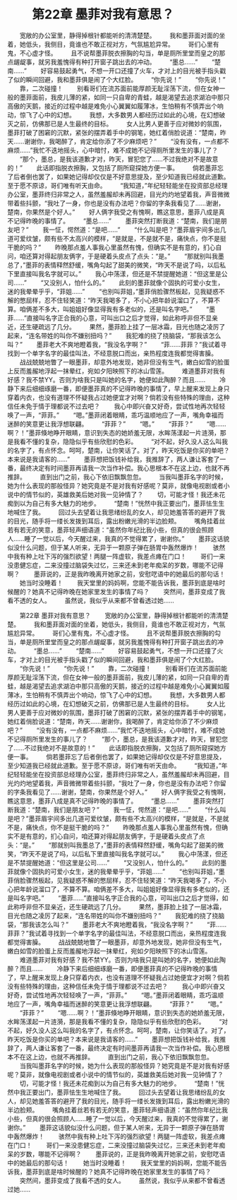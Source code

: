 # 　　第22章 墨菲对我有意思？
　　宽敞的办公室里，静得掉根针都能听的清清楚楚。
　　我和墨菲面对面的坐着，她低头，我侧目，竟谁也不敢正视对方，气氛尴尬异常。
　　哥们心里有鬼，不心虚才怪。
　　且不说帮墨菲脱衣擦胸的勾当，单是厕所里堂而皇之的那点龌龊事，就另我羞愧得有种打开窗子跳出去的冲动。
　　“墨总……”
　　“楚南……”
　　好容易鼓起勇气，不想一开口还撞了火车，才对上的目光被手指头戳了似的瞬间回避，我和墨菲俱是闹了个大红脸。
　　“你先说！”
　　“你先说！”
　　靠，二次碰撞！
　　别看哥们在流苏面前能厚颜无耻淫荡下流，但在女神一般的墨菲面前，我皮儿薄的紧，如同一只自卑的青蛙，越是渴望去追求湖泊中那只高傲的天鹅，接近的过程中越是难免小心翼翼如履薄冰，生怕稍有不慎弄出个响动，惊飞了心中的幻想。
　　我想，大多数男人都经历过如此的心境，在幻想破灭之前，仿佛那已是人生最终的目标。
　　女人比男人更善于应对微妙的氛围，墨菲打破了困窘的沉默，紧张的摆弄着手中的钢笔，她红着俏脸说道：“楚南，昨天……谢谢你，我喝醉了，肯定给你添了不少麻烦吧？”
　　“没有没有，一点都不麻烦……”我忙不迭地摇头，心中暗忖，难不成她不记得厕所里发生的事儿了？
　　“那个，墨总，是我该道歉才对，昨天，冒犯您了……不过我绝对不是故意的！”
　　此话即指脱衣擦胸，又包括了厕所窥探她方便一事。
　　倘若墨菲忘了后者倒也罢了，如果她记得却仅仅是不好意思提及，至少知道我已经就此道歉。至于愿不原谅，哥们唯有听天由命。
　　“我知道，”年纪轻轻能坐在投资部总经理办公室，墨菲终归非常之人，虽然羞赧却未再回避，目光灼灼地望着我，声音微微带着些抖颤，“我吐了一身，你也是没有办法吧？你留的字条我看见了……谢谢，楚南，你果然是个好人。”
　　好人俩字我受之有愧啊，瞧这意思，墨菲八成是真不记得昨晚的事情了。
　　“墨总……”
　　墨菲突然打断我道：“楚南，我们是朋友吧？”
　　我一怔，愕然道：“是吧……”
　　“什么叫是吧？”墨菲眉宇间多出几道可爱纹皱，颇有些不太高兴的模样，“是就是，不是就不是，痛快点，你不是挺干脆的吗？”
　　昨晚那点羞人事我心里虽然有愧，但确实不是有意的，扪心自问，咱还算对得起朋友俩字，于是硬着头皮点了点头：“是。”
　　“那就别叫我墨总了，”墨菲的表情释然舒缓，嘴角勾起了甜美的微笑，“昨天不是说了吗，以后私下里直接叫我名字就可以。”
　　我心中荡漾，但还是不禁提醒她道：“但这里是公司……”
　　“又没别人，怕什么的。”
　　此刻的墨菲就像个固执的可爱小女生，迷的我晕晕乎乎，“菲姐……”
　　“也别叫菲姐，”墨菲俏脸骤然板起，见我疑惑不解的憋屈样，忍不住轻笑道：“昨天我喝多了，不小心把年龄说溜口了，不算不算。咱俩差不多大，叫姐姐好像显得我有多老似的，还是叫名字吧。”
　　“墨菲……”直接叫名字正合我的心意，可叫出口之后才觉得，如此称呼非但不显亲近，还生硬疏远了几分。
　　果然，墨菲脸上挂了一层冰霜，目光也随之凌厉了起来，“连名带姓的叫你不嫌别扭吗？”
　　我犯难的挠了挠脑袋，“那我该怎么叫？”
　　墨菲老大不爽地瞪着我，“我没名字啊？”
　　“菲……菲菲？”我试着寻找到一个单字名字的最佳叫法，不经意脱口而出，亲热程度连我都觉得害臊。
　　战战兢兢地瞥了一眼墨菲，却意外地发现，她非但没有生气，嫩白如雪的脸蛋上反而羞赧地浮起一抹晕红，宛如夕阳映照下的冰山雪莲。
　　难道墨菲对我有好感？我不禁YY。否则为啥我只是叫她的名字，她便如此陶醉？而且……
　　冷静下来后细细琢磨一番，即便墨菲真的不记得昨晚的事情了，早上醒来发现上身只穿着内衣，也没有道理不怀疑我占过她便宜才对啊？倘若没有些特殊的理由，这种信任未免于情于理都说不过去吧？
　　我心中即兴奋又好奇，尝试性地再次轻轻唤了一声，“菲菲。”
　　“嗯。”墨菲闭着眼睛，乖巧温顺地应了一声，嘴角幸福而迷醉的笑意更让我浮想联翩。
　　“菲菲？”
　　“嗯。”
　　“菲菲？”
　　“嗯……啊？！”墨菲倏地睁开眼睛，意识到失态的她娇羞无限，水眸荡漾起一片涟漪，那是我看不懂的复杂，隐隐似乎有些欣慰的色彩。
　　“对不起，好久没人这么叫我的名字了，有点怀念。呵呵，楚南，让你笑话了。对了，昨天吃饭是你买的单吧？本来说是我请客的……”
　　墨菲想把饭钱补给我，我推辞了，两人谦让客套了一番，最终决定有时间墨菲再请我一次当作补偿。我心思根本不在这上边，也就不再推辞。
　　直到出门之前，我心下依旧飘飘忽忽。
　　当我叫墨菲名字的时候，她为什么表现的那般怪异？她究竟是不是对我有好感呢？莫非，就像电视剧或者小说中的情节似的，英雄救美后她对我一见钟情了？
　　切，可能才怪！我还未花痴到以为自己有多大魅力的地步。
　　“楚南！”恍然中我正要出门，墨菲怯生生地喊住了我。
　　回过头去望着让我思绪纷乱的女人，却见她羞答答的避开了我的目光，随手将一缕长发拨到耳后，露出粉嫩光滑的半边脸颊。
　　嘴角挂着丝若有若无的笑意，墨菲轻声细语道：“虽然你年纪比我小些，但真的很会照顾人……睡了一觉以后，今天醒过来，我真的不觉得累了，谢谢你。”
　　墨菲这话貌似没什么问题，但于某人听来，无异于一颗原子弹在肠胃中轰然爆炸！
　　骇然中我有种上吐下泻的强烈欲望！两腿一阵虚软，我差点瘫在门口！
　　哥们一来没患健忘症，二来没撞过脑袋失过忆，三来还未到老年痴呆的岁数，哪能不记得啊？
　　墨菲说的，正是我昨晚离开她家之前，安慰呓语中的她最后的那句话！
　　她当时没睡着！
　　我天堂里的妈妈啊，您能不能告诉我，墨菲到底是啥时候醒的？她真不记得昨晚在她家里发生的事情了吗？
　　突然间，墨菲变成了我看不透的女人。
　　虽然说，我似乎从来都不曾看透过她……

　　第22章 墨菲对我有意思？
　　宽敞的办公室里，静得掉根针都能听的清清楚楚。
　　我和墨菲面对面的坐着，她低头，我侧目，竟谁也不敢正视对方，气氛尴尬异常。
　　哥们心里有鬼，不心虚才怪。
　　且不说帮墨菲脱衣擦胸的勾当，单是厕所里堂而皇之的那点龌龊事，就另我羞愧得有种打开窗子跳出去的冲动。
　　“墨总……”
　　“楚南……”
　　好容易鼓起勇气，不想一开口还撞了火车，才对上的目光被手指头戳了似的瞬间回避，我和墨菲俱是闹了个大红脸。
　　“你先说！”
　　“你先说！”
　　靠，二次碰撞！
　　别看哥们在流苏面前能厚颜无耻淫荡下流，但在女神一般的墨菲面前，我皮儿薄的紧，如同一只自卑的青蛙，越是渴望去追求湖泊中那只高傲的天鹅，接近的过程中越是难免小心翼翼如履薄冰，生怕稍有不慎弄出个响动，惊飞了心中的幻想。
　　我想，大多数男人都经历过如此的心境，在幻想破灭之前，仿佛那已是人生最终的目标。
　　女人比男人更善于应对微妙的氛围，墨菲打破了困窘的沉默，紧张的摆弄着手中的钢笔，她红着俏脸说道：“楚南，昨天……谢谢你，我喝醉了，肯定给你添了不少麻烦吧？”
　　“没有没有，一点都不麻烦……”我忙不迭地摇头，心中暗忖，难不成她不记得厕所里发生的事儿了？
　　“那个，墨总，是我该道歉才对，昨天，冒犯您了……不过我绝对不是故意的！”
　　此话即指脱衣擦胸，又包括了厕所窥探她方便一事。
　　倘若墨菲忘了后者倒也罢了，如果她记得却仅仅是不好意思提及，至少知道我已经就此道歉。至于愿不原谅，哥们唯有听天由命。
　　“我知道，”年纪轻轻能坐在投资部总经理办公室，墨菲终归非常之人，虽然羞赧却未再回避，目光灼灼地望着我，声音微微带着些抖颤，“我吐了一身，你也是没有办法吧？你留的字条我看见了……谢谢，楚南，你果然是个好人。”
　　好人俩字我受之有愧啊，瞧这意思，墨菲八成是真不记得昨晚的事情了。
　　“墨总……”
　　墨菲突然打断我道：“楚南，我们是朋友吧？”
　　我一怔，愕然道：“是吧……”
　　“什么叫是吧？”墨菲眉宇间多出几道可爱纹皱，颇有些不太高兴的模样，“是就是，不是就不是，痛快点，你不是挺干脆的吗？”
　　昨晚那点羞人事我心里虽然有愧，但确实不是有意的，扪心自问，咱还算对得起朋友俩字，于是硬着头皮点了点头：“是。”
　　“那就别叫我墨总了，”墨菲的表情释然舒缓，嘴角勾起了甜美的微笑，“昨天不是说了吗，以后私下里直接叫我名字就可以。”
　　我心中荡漾，但还是不禁提醒她道：“但这里是公司……”
　　“又没别人，怕什么的。”
　　此刻的墨菲就像个固执的可爱小女生，迷的我晕晕乎乎，“菲姐……”
　　“也别叫菲姐，”墨菲俏脸骤然板起，见我疑惑不解的憋屈样，忍不住轻笑道：“昨天我喝多了，不小心把年龄说溜口了，不算不算。咱俩差不多大，叫姐姐好像显得我有多老似的，还是叫名字吧。”
　　“墨菲……”直接叫名字正合我的心意，可叫出口之后才觉得，如此称呼非但不显亲近，还生硬疏远了几分。
　　果然，墨菲脸上挂了一层冰霜，目光也随之凌厉了起来，“连名带姓的叫你不嫌别扭吗？”
　　我犯难的挠了挠脑袋，“那我该怎么叫？”
　　墨菲老大不爽地瞪着我，“我没名字啊？”
　　“菲……菲菲？”我试着寻找到一个单字名字的最佳叫法，不经意脱口而出，亲热程度连我都觉得害臊。
　　战战兢兢地瞥了一眼墨菲，却意外地发现，她非但没有生气，嫩白如雪的脸蛋上反而羞赧地浮起一抹晕红，宛如夕阳映照下的冰山雪莲。
　　难道墨菲对我有好感？我不禁YY。否则为啥我只是叫她的名字，她便如此陶醉？而且……
　　冷静下来后细细琢磨一番，即便墨菲真的不记得昨晚的事情了，早上醒来发现上身只穿着内衣，也没有道理不怀疑我占过她便宜才对啊？倘若没有些特殊的理由，这种信任未免于情于理都说不过去吧？
　　我心中即兴奋又好奇，尝试性地再次轻轻唤了一声，“菲菲。”
　　“嗯。”墨菲闭着眼睛，乖巧温顺地应了一声，嘴角幸福而迷醉的笑意更让我浮想联翩。
　　“菲菲？”
　　“嗯。”
　　“菲菲？”
　　“嗯……啊？！”墨菲倏地睁开眼睛，意识到失态的她娇羞无限，水眸荡漾起一片涟漪，那是我看不懂的复杂，隐隐似乎有些欣慰的色彩。
　　“对不起，好久没人这么叫我的名字了，有点怀念。呵呵，楚南，让你笑话了。对了，昨天吃饭是你买的单吧？本来说是我请客的……”
　　墨菲想把饭钱补给我，我推辞了，两人谦让客套了一番，最终决定有时间墨菲再请我一次当作补偿。我心思根本不在这上边，也就不再推辞。
　　直到出门之前，我心下依旧飘飘忽忽。
　　当我叫墨菲名字的时候，她为什么表现的那般怪异？她究竟是不是对我有好感呢？莫非，就像电视剧或者小说中的情节似的，英雄救美后她对我一见钟情了？
　　切，可能才怪！我还未花痴到以为自己有多大魅力的地步。
　　“楚南！”恍然中我正要出门，墨菲怯生生地喊住了我。
　　回过头去望着让我思绪纷乱的女人，却见她羞答答的避开了我的目光，随手将一缕长发拨到耳后，露出粉嫩光滑的半边脸颊。
　　嘴角挂着丝若有若无的笑意，墨菲轻声细语道：“虽然你年纪比我小些，但真的很会照顾人……睡了一觉以后，今天醒过来，我真的不觉得累了，谢谢你。”
　　墨菲这话貌似没什么问题，但于某人听来，无异于一颗原子弹在肠胃中轰然爆炸！
　　骇然中我有种上吐下泻的强烈欲望！两腿一阵虚软，我差点瘫在门口！
　　哥们一来没患健忘症，二来没撞过脑袋失过忆，三来还未到老年痴呆的岁数，哪能不记得啊？
　　墨菲说的，正是我昨晚离开她家之前，安慰呓语中的她最后的那句话！
　　她当时没睡着！
　　我天堂里的妈妈啊，您能不能告诉我，墨菲到底是啥时候醒的？她真不记得昨晚在她家里发生的事情了吗？
　　突然间，墨菲变成了我看不透的女人。
　　虽然说，我似乎从来都不曾看透过她……

